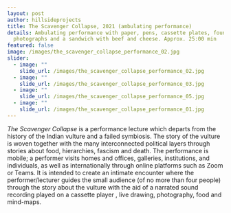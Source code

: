 ```yaml
---
layout: post
author: hillsideprojects
title: The Scavenger Collapse, 2021 (ambulating performance)
details: Ambulating performance with paper, pens, cassette plates, found
  photographs and a sandwich with beef and cheese. Approx. 25:00 min
featured: false
image: /images/the_scavenger_collapse_performance_02.jpg
slider:
  - image: ""
    slide_url: /images/the_scavenger_collapse_performance_02.jpg
  - image: ""
    slide_url: /images/the_scavenger_collapse_performance_03.jpg
  - image: ""
    slide_url: /images/the_scavenger_collapse_performance_05.jpg
  - image: ""
    slide_url: /images/the_scavenger_collapse_performance_01.jpg
---
```

*T﻿he Scavenger Collapse* is a performance lecture which departs from the history of the Indian vulture and a failed symbiosis. The story of the vulture is woven together with the many interconnected political layers through stories about food, hierarchies, fascism and death. The performance is mobile; a performer visits homes and offices, galleries, institutions, and individuals, as well as internationally through online platforms such as Zoom or Teams. It is intended to create an intimate encounter where the performer/lecturer guides the small audience (of no more than four people) through the story about the vulture with the aid of a narrated sound recording played on a cassette player , live drawing, photography, food and mind-maps.